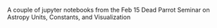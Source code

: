 A couple of jupyter notebooks from the Feb 15 Dead Parrot Seminar on Astropy Units, Constants, and Visualization
